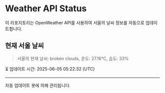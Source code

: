 
# Weather API Status

이 리포지토리는 OpenWeather API를 사용하여 서울의 날씨 정보를 자동으로 업데이트합니다.

## 현재 서울 날씨
> 서울의 현재 날씨: broken clouds, 온도: 27.16°C, 습도: 33%

⏳ 업데이트 시간: 2025-06-05 05:22:32 (UTC)

---
자동 업데이트 봇에 의해 관리됩니다.
